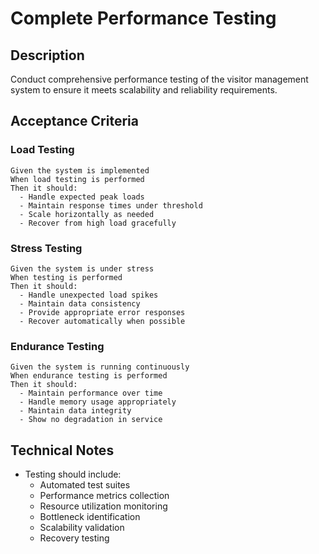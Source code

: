 # Complete Performance Testing

## Description
Conduct comprehensive performance testing of the visitor management system to ensure it meets scalability and reliability requirements.

## Acceptance Criteria

### Load Testing
```gherkin
Given the system is implemented
When load testing is performed
Then it should:
  - Handle expected peak loads
  - Maintain response times under threshold
  - Scale horizontally as needed
  - Recover from high load gracefully
```

### Stress Testing
```gherkin
Given the system is under stress
When testing is performed
Then it should:
  - Handle unexpected load spikes
  - Maintain data consistency
  - Provide appropriate error responses
  - Recover automatically when possible
```

### Endurance Testing
```gherkin
Given the system is running continuously
When endurance testing is performed
Then it should:
  - Maintain performance over time
  - Handle memory usage appropriately
  - Maintain data integrity
  - Show no degradation in service
```

## Technical Notes
- Testing should include:
  - Automated test suites
  - Performance metrics collection
  - Resource utilization monitoring
  - Bottleneck identification
  - Scalability validation
  - Recovery testing 